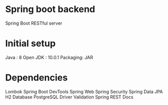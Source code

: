 # Spring boot backend
Spring Boot RESTful server

# Initial setup

Java : 8 
Open JDK : 10.0.1
Packaging: JAR

# Dependencies

Lombok 
Spring Boot DevTools 
Spring Web 
Spring Security 
Spring Data JPA 
H2 Database 
PostgreSQL Driver 
Validation 
Spring REST Docs

